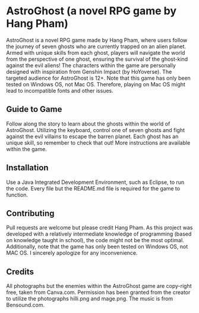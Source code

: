 # AstroGhost (a novel RPG game by Hang Pham)
AstroGhost is a novel RPG game made by Hang Pham, where users follow the journey of seven ghosts who are currently trapped on an alien planet. Armed with unique skills from each ghost, players will navigate the world from the perspective of one ghost, ensuring the survival of the ghost-kind against the evil aliens! The characters within the game are personally designed with inspiration from Genshin Impact (by HoYoverse). The targeted audience for AstroGhost is 12+. Note that this game has only been tested on Windows OS, not Mac OS. Therefore, playing on Mac OS might lead to incompatible fonts and other issues. 


## Guide to Game
Follow along the story to learn about the ghosts within the world of AstroGhost. Utilizing the keyboard, control one of seven ghosts and fight against the evil villains to escape the barren planet. Each ghost has an unique skill, so remember to check that out! More instructions are available within the game. 

## Installation
Use a Java Integrated Development Environment, such as Eclipse, to run the code. Every file but the README.md file is required for the game to function.


## Contributing
Pull requests are welcome but please credit Hang Pham. As this project was developed with a relatively intermediate knowledge of programming (based on knowledge taught in school), the code might not be the most optimal. Additionally, note that the game has only been tested on Windows OS, not MAC OS. I sincerely apologize for any inconvenience. 

## Credits 
All photographs but the enemies within the AstroGhost game are copy-right free, taken from Canva.com. Permission has been granted from the creator to utilize the photographs hilli.png and mage.png. The music is from Bensound.com. 
